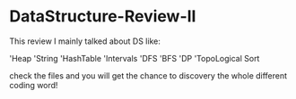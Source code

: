 # DataStructure-Review-II

This review I mainly talked about DS like:

'Heap 
'String
'HashTable
'Intervals
'DFS
'BFS
'DP
'TopoLogical Sort

check the files and you will get the chance to discovery the whole different coding word!
